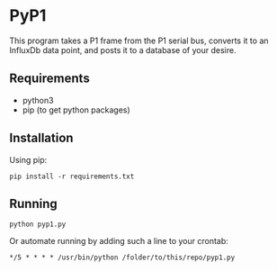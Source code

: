 # PyP1

This program takes a P1 frame from the P1 serial bus, converts it to an InfluxDb data point, and posts it to a database of your desire.

## Requirements
- python3
- pip (to get python packages)

## Installation

Using pip:

```
pip install -r requirements.txt
```

## Running
```
python pyp1.py
```

Or automate running by adding such a line to your crontab:
```
*/5 * * * * /usr/bin/python /folder/to/this/repo/pyp1.py
```
